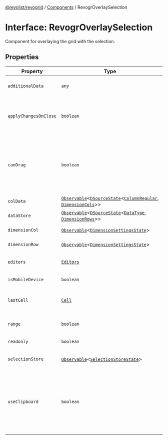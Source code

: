 [@revolist/revogrid](README.md) / [Components](Namespace.Components.md) / RevogrOverlaySelection

# Interface: RevogrOverlaySelection

Component for overlaying the grid with the selection.

## Properties

| Property | Type | Description | Defined in |
| ------ | ------ | ------ | ------ |
| `additionalData` | `any` | Additional data to pass to renderer. | [src/components.d.ts:521](https://github.com/revolist/revogrid/blob/2bbd565b6ba0fbdf72ee22dd6361908f69d8c6e1/src/components.d.ts#L521) |
| `applyChangesOnClose` | `boolean` | If true applys changes when cell closes if not Escape. | [src/components.d.ts:525](https://github.com/revolist/revogrid/blob/2bbd565b6ba0fbdf72ee22dd6361908f69d8c6e1/src/components.d.ts#L525) |
| `canDrag` | `boolean` | Enable revogr-order-editor component (read more in revogr-order-editor component). Allows D&D. | [src/components.d.ts:529](https://github.com/revolist/revogrid/blob/2bbd565b6ba0fbdf72ee22dd6361908f69d8c6e1/src/components.d.ts#L529) |
| `colData` | [`Observable`](TypeAlias.Observable.md)\<[`DSourceState`](TypeAlias.DSourceState.md)\<[`ColumnRegular`](Interface.ColumnRegular.md), [`DimensionCols`](TypeAlias.DimensionCols.md)\>\> | Column data store. | [src/components.d.ts:533](https://github.com/revolist/revogrid/blob/2bbd565b6ba0fbdf72ee22dd6361908f69d8c6e1/src/components.d.ts#L533) |
| `dataStore` | [`Observable`](TypeAlias.Observable.md)\<[`DSourceState`](TypeAlias.DSourceState.md)\<[`DataType`](TypeAlias.DataType.md), [`DimensionRows`](TypeAlias.DimensionRows.md)\>\> | Row data store. | [src/components.d.ts:537](https://github.com/revolist/revogrid/blob/2bbd565b6ba0fbdf72ee22dd6361908f69d8c6e1/src/components.d.ts#L537) |
| `dimensionCol` | [`Observable`](TypeAlias.Observable.md)\<[`DimensionSettingsState`](Interface.DimensionSettingsState.md)\> | Dimension settings X. | [src/components.d.ts:541](https://github.com/revolist/revogrid/blob/2bbd565b6ba0fbdf72ee22dd6361908f69d8c6e1/src/components.d.ts#L541) |
| `dimensionRow` | [`Observable`](TypeAlias.Observable.md)\<[`DimensionSettingsState`](Interface.DimensionSettingsState.md)\> | Dimension settings Y. | [src/components.d.ts:545](https://github.com/revolist/revogrid/blob/2bbd565b6ba0fbdf72ee22dd6361908f69d8c6e1/src/components.d.ts#L545) |
| `editors` | [`Editors`](TypeAlias.Editors.md) | Custom editors register. | [src/components.d.ts:549](https://github.com/revolist/revogrid/blob/2bbd565b6ba0fbdf72ee22dd6361908f69d8c6e1/src/components.d.ts#L549) |
| `isMobileDevice` | `boolean` | Is mobile view mode. | [src/components.d.ts:553](https://github.com/revolist/revogrid/blob/2bbd565b6ba0fbdf72ee22dd6361908f69d8c6e1/src/components.d.ts#L553) |
| `lastCell` | [`Cell`](Interface.Cell.md) | Last real coordinates positions + 1. | [src/components.d.ts:557](https://github.com/revolist/revogrid/blob/2bbd565b6ba0fbdf72ee22dd6361908f69d8c6e1/src/components.d.ts#L557) |
| `range` | `boolean` | Range selection allowed. | [src/components.d.ts:561](https://github.com/revolist/revogrid/blob/2bbd565b6ba0fbdf72ee22dd6361908f69d8c6e1/src/components.d.ts#L561) |
| `readonly` | `boolean` | Readonly mode. | [src/components.d.ts:565](https://github.com/revolist/revogrid/blob/2bbd565b6ba0fbdf72ee22dd6361908f69d8c6e1/src/components.d.ts#L565) |
| `selectionStore` | [`Observable`](TypeAlias.Observable.md)\<[`SelectionStoreState`](TypeAlias.SelectionStoreState.md)\> | Selection, range, focus. | [src/components.d.ts:569](https://github.com/revolist/revogrid/blob/2bbd565b6ba0fbdf72ee22dd6361908f69d8c6e1/src/components.d.ts#L569) |
| `useClipboard` | `boolean` | Enable revogr-clipboard component (read more in revogr-clipboard component). Allows copy/paste. | [src/components.d.ts:573](https://github.com/revolist/revogrid/blob/2bbd565b6ba0fbdf72ee22dd6361908f69d8c6e1/src/components.d.ts#L573) |
